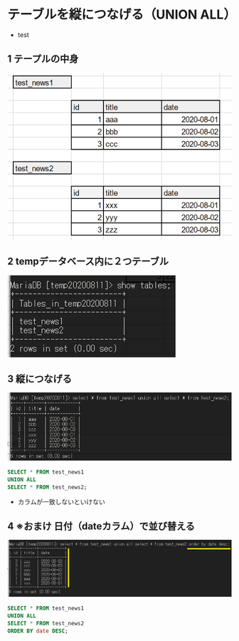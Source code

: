 # テーブルを縦につなげる（UNION ALL）
- test

## 1 テープルの中身

![1](images/unionall1.png)

## 2 tempデータベース内に２つテーブル

![2](images/unionall2.png)

## 3 縦につなげる
![3](images/unionall3.png)

```SQL
SELECT * FROM test_news1
UNION ALL
SELECT * FROM test_news2;
```

- カラムが一致しないといけない


## 4 ※おまけ 日付（dateカラム）で並び替える
![4](images/unionall4.png)

```SQL
SELECT * FROM test_news1
UNION ALL
SELECT * FROM test_news2
ORDER BY date DESC;
```

